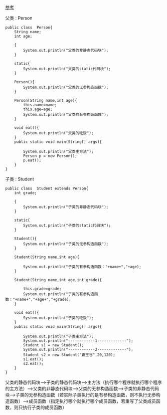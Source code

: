 [参考](https://blog.csdn.net/superit401/article/details/52068004)

父类 : Person
```
public class  Person{
	String name;
	int age;
 
	{
		System.out.println("父类的非静态代码块");
	}
	
	static{
		System.out.println("父类的static代码块");
	}
	
	Person(){
		System.out.println("父类的无参构造函数");
	}
 
	Person(String name,int age){
		this.name=name;
		this.age=age;
		System.out.println("父类的有参构造函数");
	}
	
	void eat(){
		System.out.println("父类的吃饭");
	}
	public static void main(String[] args){
 
		System.out.println("父类主方法");
		Person p = new Person();
		p.eat();
	}
}

```
子类 : Student
```
public class  Student extends Person{
	int grade;
 
	{
		System.out.println("子类的非静态代码块");
	}
	
	static{
		System.out.println("子类的static代码块");
	}
	
	Student(){
		System.out.println("子类的无参构造函数");
	}
	
	Student(String name,int age){
 
		System.out.println("子类的有参构造函数："+name+","+age);
	}
 
	Student(String name,int age,int grade){
		
		this.grade=grade;
		System.out.println("子类的有参构造函数："+name+","+age+","+grade);
	}
	
	void eat(){
		System.out.println("子类的吃饭");
	}
	public static void main(String[] args){
		
		System.out.println("子类主方法");
		System.out.println("------------1-------------");
		Student s1 = new Student();
		System.out.println("------------2-------------");
		Student s2 = new Student("霸王谷",20,120);
		s1.eat();
		s2.eat();
	}
}

```

父类的静态代码块—>子类的静态代码块—>主方法（执行哪个程序就执行哪个程序的主方法）—>父类的非静态代码块—>父类的无参构造函数—>子类的非静态代码块—>子类的无参构造函数（若实际子类执行的是有参构造函数，则不执行无参构造函数）—>成员函数（指定执行哪个就执行哪个成员函数，若重写了父类成员函数，则只执行子类的成员函数）